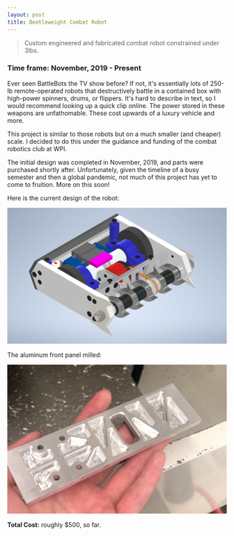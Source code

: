 ```yaml
---
layout: post
title: Beetleweight Combat Robot
---
```


> Custom engineered and fabricated combat robot constrained under 3lbs.

### Time frame: November, 2019 - Present

Ever seen BattleBots the TV show before? If not, it's essentially lots of 250-lb remote-operated robots that destructively battle in a contained box with high-power spinners, drums, or flippers. It's hard to describe in text, so I would recommend looking up a quick clip online. The power stored in these weapons are unfathomable. These cost upwards of a luxury vehicle and more.

This project is similar to those robots but on a much smaller (and cheaper) scale. I decided to do this under the guidance and funding of the combat robotics club at WPI. 

The initial design was completed in November, 2019, and parts were purchased shortly after. Unfortunately, given the timeline of a busy semester and then a global pandemic, not much of this project has yet to come to fruition. More on this soon!

Here is the current design of the robot:

![CAD Model of Beetleweight](/images/beetle-model.PNG "CAD Model of Beetleweight")

The aluminum front panel milled:

![Milled Aluminum Front Panel](/images/beetle-front-panel.JPG "Milled Aluminum Front Panel")

**Total Cost:** roughly $500, so far.





